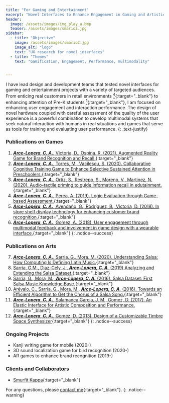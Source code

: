 ```yaml
---
title: "For Gaming and Entertainment"
excerpt: "Novel Interfaces to Enhance Engagement in Gaming and Artistic Performances"
header:
  image: /assets/images/img_play_a.bmp
  teaser: /assets/images/smario2.jpg
sidebar:
  - title: "Objective"
    image: /assets/images/smario2.jpg
    image_alt: "logo"
    text: "UX research for novel interfaces"
  - title: "Themes"
    text: "Gamification, Engagement, Performance, multimodality"


---
```

I have lead design and development teams that tested novel interfaces for gaming and entertainment projects with
a variety of targeted audiences. From enticing real customers in retail environments [<sup>4</sup>](https://dl.acm.org/doi/10.1145/3292147.3292186){:target="_blank"}
to enhancing attention of Pre-K students [<sup>1</sup>](https://link.springer.com/chapter/10.1007%2F978-3-030-50896-8_34){:target="_blank"}, 
I am focused on enhancing user engagement and interaction performance. The design of novel hardware
coupled with careful assessment of the quality of the user experience is a powerful combination to develop multimodal 
systems that seek natural interaction with humans in real situations and games that serve as tools for training and 
evaluating user performance.
{: .text-justify}

### Publications on Games
1. [***Arce-Lopera, C. A.***, Victoria, D., Ospina, R. (2021). Augmented Reality Game for Brand Recognition and Recall.](https://doi.org/10.1145/3411763.3451792){:target="_blank"}
2. [***Arce-Lopera, C. A.***, Torres, M., Vacilescu, S. (2020). Collaborative Cognitive Training Game to Enhance Selective Sustained Attention in Preschoolers.](https://link.springer.com/chapter/10.1007%2F978-3-030-50896-8_34){:target="_blank"}
3. [***Arce-Lopera, C. A.***, Ortiz, S., Restrepo, S., Moreno, V., Martinez, N. (2020). Audio-tactile priming to guide information recall in edutainment.](https://ieeexplore.ieee.org/document/9212866){:target="_blank"}
4. [***Arce-Lopera, C. A.***, Perea, A. (2019). Logic Evaluation through Game-based Assessment.](https://link.springer.com/chapter/10.1007/978-3-030-20476-1_25){:target="_blank"}
5. [***Arce-Lopera, C. A.***, Avendaño, G., Rodríguez, B., Victoria, D. (2018). In store shelf display technology for enhancing customer brand recognition.](https://dl.acm.org/doi/10.1145/3292147.3292186){:target="_blank"}
6. [***Arce-Lopera, C. A.***, Gomez, A. (2018). User engagement through multimodal feedback and involvement in game design with a wearable interface.](https://link.springer.com/chapter/10.1007/978-3-319-94619-1_41){:target="_blank"}
{: .notice--success}

### Publications on Arts
7.	[***Arce-Lopera, C. A.***, Sarria, G., Mora, M. (2020). Understanding Salsa: How Computing Is Defining Latin Music.](https://doi.org/10.1145/3416967){:target="_blank"}
8.  [Sarria, G.M., Diaz-Cely, J., ***Arce-Lopera, C. A.*** (2019) Analyzing and Extending the Salsa Dataset.](https://doi.org/10.1109/STSIVA.2019.8730229){:target="_blank"}
9.	[Sarria, G., Mora, M., ***Arce-Lopera, C. A.*** (2016). Salsa Dataset: First Salsa Music Knowledge Base.](https://doi.org/10.17230/ricercare.2016.5.5){:target="_blank"}
10. [Arévalo, C., Sarria, G., Mora, M., ***Arce-Lopera, C. A.***  (2016). Towards an Efficient Algorithm to Get the Chorus of a Salsa Song.](https://doi.org/10.1109/ISM.2015.42){:target="_blank"}
11. [***Arce-Lopera, C. A.***, Salamanca García, J. M., Gomez, D. (2017). An Elastic Interface for Artistic Composition and Performance.](https://doi.org/10.1007/978-3-319-60582-1_25){:target="_blank"}
12. [***Arce-Lopera, C. A.***, Gomez, D. (2013). Design of a Customizable Timbre Space Synthesizer](https://scholar.google.com/scholar?q=Gomez%2C%20D.%2C%20Vega%2C%20R.%2C%20Arce-Lopera%2C%20C.%3A%20Design%20of%20a%20customizable%20timbre%20space%20synthesizer.%20In%3A%20Proceedings%20of%20CMMR%202013%2C%20pp.%20817%E2%80%93824%20%282013%29){:target="_blank"}
{: .notice--success}
    
### Ongoing Projects
- Kanji writing game for mobile (2020-)
- 3D sound localization game for bird recognition (2020-)
- AR games to enhance brand recognition (2019-)

### Clients and Collaborators
- [Smurfit Kappa](https://www.smurfitkappa.com/co){:target="_blank"}

For any questions, please [contact me](https://forms.gle/63NYpG1siX6E4KGj8){:target="_blank"}.
{: .notice--warning}

